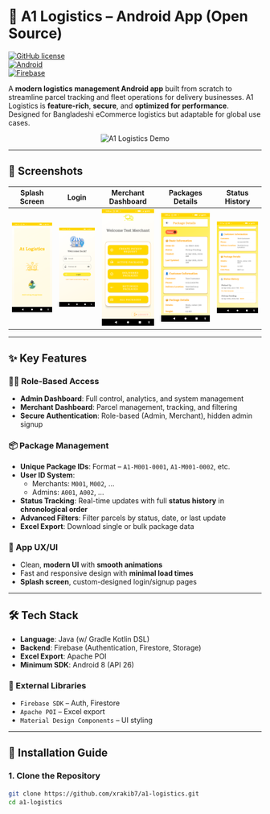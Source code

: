 # 🚚 A1 Logistics – Android App (Open Source)

[![GitHub license](https://img.shields.io/badge/license-MIT-blue.svg)](LICENSE)  
[![Android](https://img.shields.io/badge/Android-8.0%2B-brightgreen)](https://developer.android.com)  
[![Firebase](https://img.shields.io/badge/Firebase-integrated-orange)](https://firebase.google.com)  

A **modern logistics management Android app** built from scratch to streamline parcel tracking and fleet operations for delivery businesses. A1 Logistics is **feature-rich**, **secure**, and **optimized for performance**. Designed for Bangladeshi eCommerce logistics but adaptable for global use cases.

<p align="center">  
  <img src="screenshots/demo.gif" alt="A1 Logistics Demo" width="300"/>  
</p>

---

## 📸 Screenshots

| Splash Screen | Login | Merchant Dashboard | Packages Details | Status History |
|---|---|---|---|---|
| ![Splash](https://github.com/XRakib7/A1-Logistics-Test/blob/main/A1%20Logistics%20Screenshots/Screenshot_20250424-020146.png) | ![Login](https://github.com/XRakib7/A1-Logistics-Test/blob/main/A1%20Logistics%20Screenshots/Screenshot_20250424-020150.png) | ![Dashboard](https://github.com/XRakib7/A1-Logistics-Test/blob/main/A1%20Logistics%20Screenshots/Screenshot_20250424-020350.png) | ![Package](https://github.com/XRakib7/A1-Logistics-Test/blob/main/A1%20Logistics%20Screenshots/Screenshot_20250424-020503.png) | ![History](https://github.com/XRakib7/A1-Logistics-Test/blob/main/A1%20Logistics%20Screenshots/Screenshot_20250424-021715.png) |

---

## ✨ Key Features

### 🧑‍💼 Role-Based Access
- **Admin Dashboard**: Full control, analytics, and system management
- **Merchant Dashboard**: Parcel management, tracking, and filtering
- **Secure Authentication**: Role-based (Admin, Merchant), hidden admin signup

### 📦 Package Management
- **Unique Package IDs**: Format – `A1-M001-0001`, `A1-M001-0002`, etc.
- **User ID System**:
  - Merchants: `M001`, `M002`, …
  - Admins: `A001`, `A002`, …
- **Status Tracking**: Real-time updates with full **status history** in **chronological order**
- **Advanced Filters**: Filter parcels by status, date, or last update
- **Excel Export**: Download single or bulk package data

### 📱 App UX/UI
- Clean, **modern UI** with **smooth animations**
- Fast and responsive design with **minimal load times**
- **Splash screen**, custom-designed login/signup pages

---

## 🛠 Tech Stack

- **Language**: Java (w/ Gradle Kotlin DSL)
- **Backend**: Firebase (Authentication, Firestore, Storage)
- **Excel Export**: Apache POI
- **Minimum SDK**: Android 8 (API 26)

### 🔌 External Libraries
- `Firebase SDK` – Auth, Firestore
- `Apache POI` – Excel export
- `Material Design Components` – UI styling

---

## 🚀 Installation Guide

### 1. Clone the Repository

```bash
git clone https://github.com/xrakib7/a1-logistics.git
cd a1-logistics

